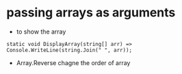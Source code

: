 # passing arrays as arguments
- to show the array 
```
static void DisplayArray(string[] arr) => Console.WriteLine(string.Join(" ", arr));
```
- Array.Reverse chagne the order of array

